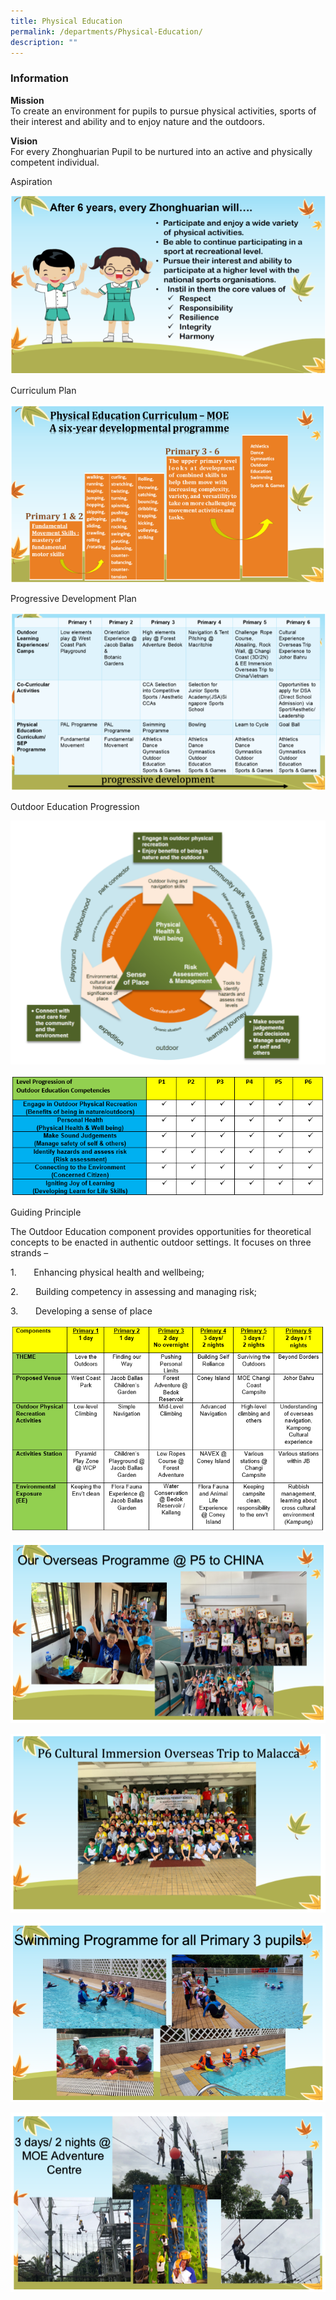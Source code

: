 ```yaml
---
title: Physical Education
permalink: /departments/Physical-Education/
description: ""
---
```

### **Information**
**Mission**
<br>To create an environment for pupils to pursue physical activities, sports of their interest and ability and to enjoy nature and the outdoors.

**Vision**
<br>For every Zhonghuarian Pupil to be nurtured into an active and physically competent individual. 


Aspiration

![](/images/PE-Pic%201.png)



Curriculum Plan

![](/images/PE-Pic%202.png)

Progressive Development Plan

![](/images/PE-Pic%203.png)

Outdoor Education Progression

![](/images/PE%20-%20Pic%204.png)


![](/images/pe%20-%20july%20%202020-%20icon%20email-mrazman%20n%20mr%20ravi%20-%20pic%203.PNG)


Guiding Principle

The Outdoor Education component provides opportunities for theoretical concepts to be enacted in authentic outdoor settings. It focuses on three strands –

1.&nbsp;&nbsp;&nbsp;&nbsp;&nbsp;&nbsp; Enhancing physical health and wellbeing;

2.&nbsp;&nbsp;&nbsp;&nbsp;&nbsp;&nbsp; Building competency in assessing and managing risk;

3.&nbsp;&nbsp;&nbsp;&nbsp;&nbsp;&nbsp; Developing a sense of place

![](/images/pe%20-%20july%20%202020-%20icon%20email-mrazman%20n%20mr%20ravi%20-%20pic%202.PNG)

![](/images/PE-Pic%207.png)

![](/images/PE-Pic%208.png)

![](/images/PE-Pic%209.png)

![](/images/PE-Pic%2010.png)